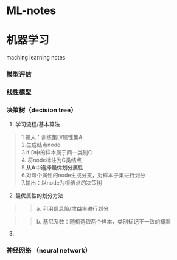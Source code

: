 # ML-notes
# 机器学习
maching learning notes

### 模型评估





### 线性模型







### 决策树（decision tree）

1. 学习流程/基本算法

> 1.输入：训练集D/属性集A;<br>
> 2.生成结点node<br>
> 3.if D中的样本属于同一类别C <br>
> 4.     将node标注为C类结点<br>
> 5.**从A中选择最优划分属性**<br>
> 6.对每个属性的node生成分支，对样本子集进行划分<br>
> 7.输出：以node为根结点的决策树<br>
  
2. 最优属性的划分方法

  >>a. 利用信息熵/增益率进行划分
  
  >>b. 基尼系数：随机选取两个样本，类别标记不一致的概率

3.





### 神经网络 （neural network）















